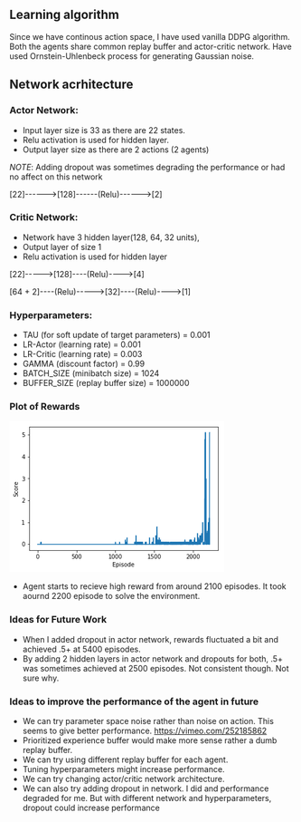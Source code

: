 ## Learning algorithm
Since we have continous action space, I have used vanilla DDPG algorithm. Both the agents share common replay buffer and actor-critic network. Have used Ornstein-Uhlenbeck process for generating Gaussian noise.


## Network acrhitecture

### Actor Network:

* Input layer size is 33 as there are 22 states.
* Relu activation is used for hidden layer.
* Output layer size as there are 2 actions (2 agents)

*NOTE*: Adding dropout was sometimes degrading the performance or had no affect on this network

[22]------>[128]------(Relu)------>[2]

### Critic Network:

* Network have 3 hidden layer(128, 64, 32 units), 
* Output layer of size 1
* Relu activation is used for hidden layer

[22]----->[128]----(Relu)---->[4]

[64 + 2]----(Relu)----->[32]----(Relu)---->[1]

### Hyperparameters:
* TAU (for soft update of target parameters) = 0.001
* LR-Actor (learning rate) = 0.001
* LR-Critic (learning rate) = 0.003
* GAMMA (discount factor) = 0.99
* BATCH_SIZE (minibatch size) = 1024
* BUFFER_SIZE (replay buffer size) = 1000000

### Plot of Rewards
![Plot of Rewards](https://github.com/ravilakhotia2006/DDPG/blob/master/score-episode-plot.png)

* Agent starts to recieve high reward from around 2100 episodes. It took aournd 2200 episode to solve the environment.

### Ideas for Future Work
* When I added dropout in actor network, rewards fluctuated a bit and achieved .5+ at 5400 episodes.
* By adding 2 hidden layers in actor network and dropouts for both, .5+ was sometimes achieved at 2500 episodes. Not consistent though. Not sure why.

### Ideas to improve the performance of the agent in future
* We can try parameter space noise rather than noise on action. This seems to give better performance. https://vimeo.com/252185862
* Prioritized experience buffer would make more sense rather a dumb replay buffer.
* We can try using different replay buffer for each agent.
* Tuning hyperparameters might increase performance.
* We can try changing actor/critic network architecture.
* We can also try adding dropout in network. I did and performance degraded for me. But with different network and hyperparameters, dropout could increase performance

